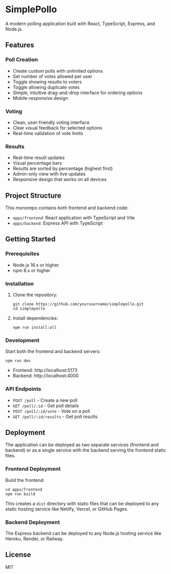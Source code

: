 # SimplePollo

A modern polling application built with React, TypeScript, Express, and Node.js.

## Features

### Poll Creation
- Create custom polls with unlimited options
- Set number of votes allowed per user
- Toggle showing results to voters
- Toggle allowing duplicate votes
- Simple, intuitive drag-and-drop interface for ordering options
- Mobile-responsive design

### Voting
- Clean, user-friendly voting interface
- Clear visual feedback for selected options
- Real-time validation of vote limits

### Results
- Real-time result updates
- Visual percentage bars
- Results are sorted by percentage (highest first)
- Admin-only view with live updates
- Responsive design that works on all devices

## Project Structure

This monorepo contains both frontend and backend code:

- `apps/frontend`: React application with TypeScript and Vite
- `apps/backend`: Express API with TypeScript

## Getting Started

### Prerequisites

- Node.js 16.x or higher
- npm 8.x or higher

### Installation

1. Clone the repository:
   ```
   git clone https://github.com/yourusername/simplepollo.git
   cd simplepollo
   ```

2. Install dependencies:
   ```
   npm run install:all
   ```

### Development

Start both the frontend and backend servers:

```
npm run dev
```

- Frontend: http://localhost:5173
- Backend: http://localhost:4000

### API Endpoints

- `POST /poll` - Create a new poll
- `GET /poll/:id` - Get poll details
- `POST /poll/:id/vote` - Vote on a poll
- `GET /poll/:id/results` - Get poll results

## Deployment

The application can be deployed as two separate services (frontend and backend) or as a single service with the backend serving the frontend static files.

### Frontend Deployment

Build the frontend:

```
cd apps/frontend
npm run build
```

This creates a `dist` directory with static files that can be deployed to any static hosting service like Netlify, Vercel, or GitHub Pages.

### Backend Deployment

The Express backend can be deployed to any Node.js hosting service like Heroku, Render, or Railway.

## License

MIT 